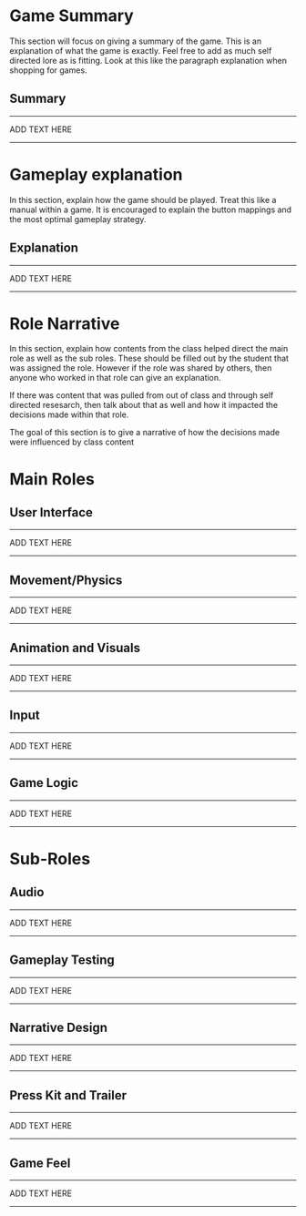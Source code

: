 # Game Summary #

This section will focus on giving a summary of the game. This is an explanation of what the game is exactly. Feel free to add as much self directed lore as is fitting. Look at this like the paragraph explanation when shopping for games. 

## Summary ##
---
ADD TEXT HERE

---
# Gameplay explanation #

In this section, explain how the game should be played. Treat this like a manual within a game. It is encouraged to explain the button mappings and the most optimal gameplay strategy.

## Explanation ##
---
ADD TEXT HERE

---

# Role Narrative #

In this section, explain how contents from the class helped direct the main role as well as the sub roles. These should be filled out by the student that was assigned the role. However if the role was shared by others, then anyone who worked in that role can give an explanation. 

If there was content that was pulled from out of class and through self directed resesarch, then talk about that as well and how it impacted the decisions made within that role.

The goal of this section is to give a narrative of how the decisions made were influenced by class content

# Main Roles #

## User Interface

---
ADD TEXT HERE

---

## Movement/Physics

---
ADD TEXT HERE

---

## Animation and Visuals

---
ADD TEXT HERE

---

## Input

---
ADD TEXT HERE

---

## Game Logic

---
ADD TEXT HERE

---

# Sub-Roles

## Audio

---
ADD TEXT HERE

---

## Gameplay Testing

---
ADD TEXT HERE

---

## Narrative Design

---
ADD TEXT HERE

---

## Press Kit and Trailer

---
ADD TEXT HERE

---

## Game Feel

---
ADD TEXT HERE

---